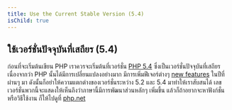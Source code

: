 ```yaml
---
title: Use the Current Stable Version (5.4)
isChild: true
---
```


## ใช้เวอร์ชั่นปัจจุบันที่เสถียร (5.4)

ก่อนที่จะเริ่มต้นเขียน PHP เราควรจะเริ่มต้นที่เวอร์ชั่น [PHP 5.4][php-release] ซึ่งเป็นเวอร์ชั่นปัจจุบันที่เสถียร 
เนื่องจากว่า PHP นั้นได้มีการเปลี่ยนแปลงอย่างมาก มีการเพิ่มฟีเจอร์ต่างๆ [new features](#language_highlights) 
ในปีที่ผ่านๆ มา ดังนั้นก็อย่าให้ความแตกต่างของเวอร์ชั่นระหว่าง 5.2 และ 5.4 มาทำให้เราสับสนได้ 
เลขเวอร์ชั่นพวกนี้จะแสดงให้เห็นถึงว่าภาษานี้มีการพัฒนาส่วนหลักๆ เพิ่มขึ้น แล้วก็ถ้าอยากจะหาฟังก์ชั่นหรือวิธีใช้งาน ก็ให้ไปดูที่ [php.net][php-docs]

[php-release]: http://www.php.net/downloads.php
[php-docs]: http://www.php.net/manual/en/

<!--
## Use the Current Stable Version (5.4)

If you are just getting started with PHP make sure to start with the current stable release of [PHP 5.4][php-release]. PHP has made great strides adding powerful [new features](#language_highlights) over the last few years. Don't let the minor version number difference between 5.2 and 5.4 fool you, it represents _major_ improvements. If you are looking for a function or it's usage, the documentation on the [php.net][php-docs] website will have the answer.

[php-release]: http://www.php.net/downloads.php
[php-docs]: http://www.php.net/manual/en/
-->
